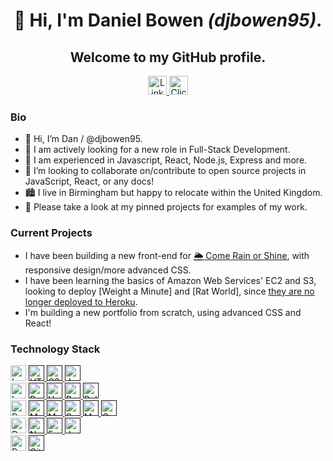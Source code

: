 <h1 align="center"> 👋 Hi, I'm Daniel Bowen  <i>(djbowen95)</i>.</h1>
<h2 align="center"> Welcome to my GitHub profile.</h2>
<div align="center">
           <a href="https://www.linkedin.com/in/daniel-bowen-6266ba191/" target="blank">
              <img src="https://img.shields.io/badge/LinkedIn-0A66C2?style=for-the-badge&logo=linkedin"
                   alt="LinkedIn Profile" height="30"/>
            </a> 
           <a href="mailto:name@email.com" target="blank">
              <img src="https://img.shields.io/badge/email-e4572e?style=for-the-badge&logo=data:image/svg+xml;base64,PHN2ZyB2aWV3Qm94PSIwIDAgOTYgOTYiIHhtbG5zPSJodHRwOi8vd3d3LnczLm9yZy8yMDAwL3N2ZyI+PHBhdGggZD0iTTkwIDEySDZhNS45OTcgNS45OTcgMCAwIDAtNiA2djYwYTUuOTk3IDUuOTk3IDAgMCAwIDYgNmg4NGE1Ljk5NyA1Ljk5NyAwIDAgMCA2LTZWMThhNS45OTcgNS45OTcgMCAwIDAtNi02Wm0tNiAxMnYyLjUxOUw0OCA0Ny4wOTIgMTIgMjYuNTE5VjI0Wk0xMiA3MlY0MC4zMzhMNDUuMDIzIDU5LjIxYTUuOTk2IDUuOTk2IDAgMCAwIDUuOTU0IDBMODQgNDAuMzM5VjcyWiIgZmlsbD0iI2ZmZmZmZiIgY2xhc3M9ImZpbGwtMDAwMDAwIj48L3BhdGg+PC9zdmc+"
                   alt="Click to Email" height="30"/>
            </a>
</div>

<h3>Bio</h3>           

- 👋 Hi, I’m Dan / @djbowen95.
- 👀 I am actively looking for a new role in Full-Stack Development.
- 🌱 I am experienced in Javascript, React, Node.js, Express and more.
- 💞️ I’m looking to collaborate on/contribute to open source projects in JavaScript, React, or any docs!
- 🏙️ I live in Birmingham but happy to relocate within the United Kingdom.
- 📌 Please take a look at my pinned projects for examples of my work.

<h3>Current Projects</h3> 

- I have been building a new front-end for [🌦️ Come Rain or Shine](https://github.com/djbowen95/come-rain-or-shine/), with responsive design/more advanced CSS.
- I have been learning the basics of Amazon Web Services' EC2 and S3, looking to deploy [Weight a Minute] and [Rat World], since [they are no longer deployed to Heroku](https://help.heroku.com/RSBRUH58/removal-of-heroku-free-product-plans-faq).
- I'm building a new portfolio from scratch, using advanced CSS and React!

<h3>Technology Stack</h3>
<div id="stack">
<img src="https://img.shields.io/badge/languages:-000000?style=for-the-badge" alt="Languages:" height="25"/>
<a href="" target="blank"><img src="https://img.shields.io/badge/HTML5-E34F26?style=for-the-badge&logo=html5&logoColor=white"
                   alt="HTML5" height="25"/>
            </a>
            <a href="" target="blank">
              <img src="https://img.shields.io/badge/CSS3-1572B6?style=for-the-badge&logo=css3&logoColor=white"
                   alt="CSS3" height="25"/>
            </a> 
            <a href="" target="blank">
              <img src="https://img.shields.io/badge/JavaScript_ES6+-F7DF1E?style=for-the-badge&logo=javascript&logoColor=black"
                   alt="JavaScript ES6+" height="25"/>
            </a> <br/>
<img src="https://img.shields.io/badge/frontend:-000000?style=for-the-badge" alt="Languages:" height="25"/> <a href="" target="blank">
            <a href="" target="blank">
              <img src="https://img.shields.io/badge/react-61DAFB?style=for-the-badge&logo=react&logoColor=black"
                   alt="React" height="25"/>
            </a>
            <a href="" target="blank">
              <img src="https://img.shields.io/badge/handlebars-999999?style=for-the-badge&logo=handlebarsdotjs&logoColor=white"
                   alt="Handlebars" height="25"/>
            <a href="" target="blank">
              <img src="https://img.shields.io/badge/bootstrap-7952B3?style=for-the-badge&logo=bootstrap&logoColor=white"
                   alt="Bootstrap" height="25"/>
            </a>
            <a href="" target="blank">
              <img src="https://img.shields.io/badge/bulma-00D1B2?style=for-the-badge&logo=bulma&logoColor=white"
                   alt="Bulma" height="25"/>
            </a> <br/>
  <img src="https://img.shields.io/badge/databases:-000000?style=for-the-badge" alt="Database:" height="25"/> <a href="" target="blank">
              <img src="https://img.shields.io/badge/MySQL-4479A1?style=for-the-badge&logo=mysql&logoColor=white"
                   alt="MySQL" height="25"/>
            </a>
           <a href="" target="blank">
              <img src="https://img.shields.io/badge/MongoDB-47A248?style=for-the-badge&logo=mongodb&logoColor=white"
                   alt="MongoDB" height="25"/>
            </a>  
            <a href="" target="blank">
              <img src="https://img.shields.io/badge/Sequelize-52B0E7?style=for-the-badge&logo=sequelize&logoColor=white"
                   alt="Sequelize" height="25"/>
            </a> 
            <a href="" target="blank">
              <img src="https://img.shields.io/badge/Mongoose-999999?style=for-the-badge&logo=mongodb&logoColor=white"
                   alt="Mongoose" height="25"/>
            </a> 
            <a href="" target="blank">
              <img src="https://img.shields.io/badge/graphql-E10098?style=for-the-badge&logo=graphql&logoColor=white"
                   alt="GraphQL" height="25"/>
            </a> <br/>
 <img src="https://img.shields.io/badge/backend:-000000?style=for-the-badge" alt="Database:" height="25"/> <a href="" target="blank">
            </a>
           <a href="" target="blank">
              <img src="https://img.shields.io/badge/nodejs-339933?style=for-the-badge&logo=nodedotjs&logoColor=white"
                   alt="Node" height="25"/>
            </a>
            <a href="" target="blank">
              <img src="https://img.shields.io/badge/expressjs-999999?style=for-the-badge&logo=express&logoColor=white"
                   alt="Express" height="25"/>
            </a>
            <a href="" target="blank">
              <img src="https://img.shields.io/badge/jest-C21325?style=for-the-badge&logo=jest&logoColor=white"
                   alt="Jest" height="25"/>
            </a> <br/>
<img src="https://img.shields.io/badge/version_control:-000000?style=for-the-badge" alt="Database:" height="25"/> <a href="" target="blank">
            </a>
           <a href="" target="blank">
              <img src="https://img.shields.io/badge/git-F05032?style=for-the-badge&logo=git&logoColor=white"
                   alt="Git" height="25"/>
            </a>
</div>

